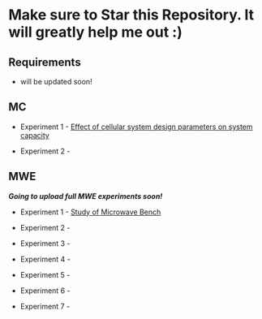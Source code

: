 # Make sure to Star this Repository. It will greatly help me out :)

## Requirements

 - will be updated soon!

## MC

 - Experiment 1 - [Effect of cellular system design parameters on system capacity](/MC/Exp-1/)

 - Experiment 2 - 



## MWE

***Going to upload full MWE experiments soon!***

- Experiment 1 - [Study of Microwave Bench](/MWE/Exp-1/)

- Experiment 2 - 

- Experiment 3 - 

- Experiment 4 - 

- Experiment 5 - 

- Experiment 6 - 

- Experiment 7 -
